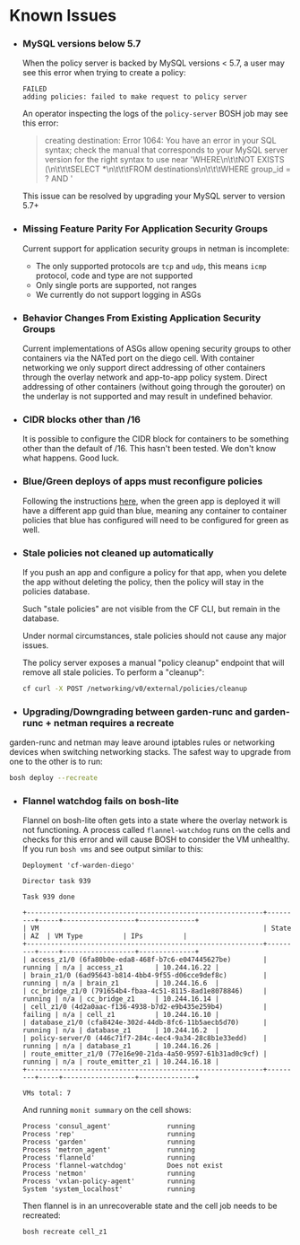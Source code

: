 # Known Issues

- ### MySQL versions below 5.7

  When the policy server is backed by MySQL versions < 5.7, a user may see this error when trying to create a policy:

  ```
  FAILED
  adding policies: failed to make request to policy server
  ```

  An operator inspecting the logs of the `policy-server` BOSH job may see this error:

  > creating destination: Error 1064: You have an error in your SQL syntax;
  check the manual that corresponds to your MySQL server version for the right
  syntax to use near 'WHERE\n\t\tNOT EXISTS (\n\t\t\tSELECT *\n\t\t\tFROM destinations\n\t\t\tWHERE group_id = ? AND '

  This issue can be resolved by upgrading your MySQL server to version 5.7+


- ### Missing Feature Parity For Application Security Groups
  Current support for application security groups in netman is incomplete:
  - The only supported protocols are `tcp` and `udp`, this means `icmp` protocol,
    code and type are not supported
  - Only single ports are supported, not ranges
  - We currently do not support logging in ASGs

- ###  Behavior Changes From Existing Application Security Groups
  Current implementations of ASGs allow opening security groups to other containers
  via the NATed port on the diego cell. With container networking we only support
  direct addressing of other containers through the overlay network and app-to-app
  policy system. Direct addressing of other containers (without going through the gorouter)
  on the underlay is not supported and may result in undefined behavior.

- ### CIDR blocks other than /16
  It is possible to configure the CIDR block for containers to be something
  other than the default of /16. This hasn't been tested.
  We don't know what happens. Good luck.

- ### Blue/Green deploys of apps must reconfigure policies
  Following the instructions
  [here](https://docs.cloudfoundry.org/devguide/deploy-apps/blue-green.html),
  when the green app is deployed it will have a different app guid than blue,
  meaning any container to container policies that blue has configured will need
  to be configured for green as well.


- ### Stale policies not cleaned up automatically
  If you push an app and configure a policy for that app, when you delete the app
  without deleting the policy, then the policy will stay in the policies database.

  Such "stale policies" are not visible from the CF CLI, but remain in the database.

  Under normal circumstances, stale policies should not cause any major issues.

  The policy server exposes a manual "policy cleanup" endpoint that will
  remove all stale policies.  To perform a "cleanup":

  ```bash
  cf curl -X POST /networking/v0/external/policies/cleanup
  ```


- ### Upgrading/Downgrading between garden-runc and garden-runc + netman requires a recreate
garden-runc and netman may leave around iptables rules or networking devices when switching networking stacks.
The safest way to upgrade from one to the other is to run:
  ```bash
  bosh deploy --recreate
  ```

- ### Flannel watchdog fails on bosh-lite
  Flannel on bosh-lite often gets into a state where the overlay network is not functioning.
  A process called `flannel-watchdog` runs on the cells and checks for this error and will cause BOSH to consider the VM unhealthy.
  If you run `bosh vms` and see output similar to this:
  ```
  Deployment 'cf-warden-diego'

  Director task 939

  Task 939 done

  +-----------------------------------------------------------+---------+-----+------------------+--------------+
  | VM                                                        | State   | AZ  | VM Type          | IPs          |
  +-----------------------------------------------------------+---------+-----+------------------+--------------+
  | access_z1/0 (6fa80b0e-eda8-468f-b7c6-e047445627be)        | running | n/a | access_z1        | 10.244.16.22 |
  | brain_z1/0 (6ad95643-b814-4bb4-9f55-d06cce9def8c)         | running | n/a | brain_z1         | 10.244.16.6  |
  | cc_bridge_z1/0 (791654b4-fbaa-4c51-8115-8ad1e8078846)     | running | n/a | cc_bridge_z1     | 10.244.16.14 |
  | cell_z1/0 (4d2a0aac-f136-4938-b7d2-e9b435e259b4)          | failing | n/a | cell_z1          | 10.244.16.10 |
  | database_z1/0 (cfa8424e-302d-44db-8fc6-11b5aecb5d70)      | running | n/a | database_z1      | 10.244.16.2  |
  | policy-server/0 (446c71f7-284c-4ec4-9a34-28c8b1e33edd)    | running | n/a | database_z1      | 10.244.16.26 |
  | route_emitter_z1/0 (77e16e90-21da-4a50-9597-61b31ad0c9cf) | running | n/a | route_emitter_z1 | 10.244.16.18 |
  +-----------------------------------------------------------+---------+-----+------------------+--------------+

  VMs total: 7
  ```

  And running `monit summary` on the cell shows:
  ```
  Process 'consul_agent'              running
  Process 'rep'                       running
  Process 'garden'                    running
  Process 'metron_agent'              running
  Process 'flanneld'                  running
  Process 'flannel-watchdog'          Does not exist
  Process 'netmon'                    running
  Process 'vxlan-policy-agent'        running
  System 'system_localhost'           running
  ```

  Then flannel is in an unrecoverable state and the cell job needs to be recreated:
  ```
  bosh recreate cell_z1
  ```
